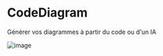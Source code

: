 # CodeDiagram
Générer vos diagrammes à partir du code ou d'un IA

![image](https://github.com/user-attachments/assets/1fe0dd6c-56bb-42cc-9861-2ff61e1313db)

